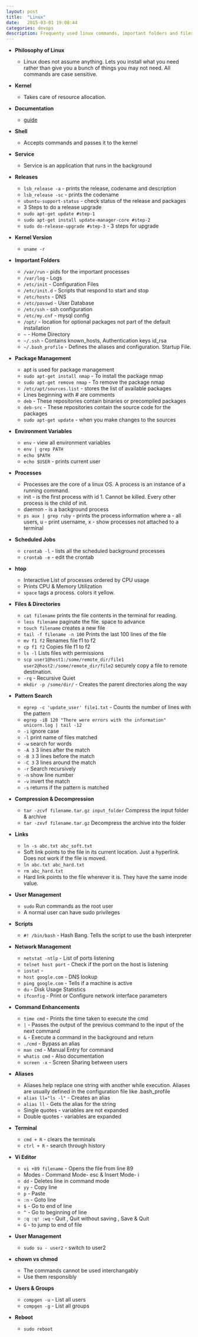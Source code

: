 ```yaml
---
layout: post
title:  "Linux"
date:   2015-03-01 19:08:44
categories: devops
description: Frequenty used linux commands, important folders and files
---
```


* __Philosophy of Linux__
  * Linux does not assume anything. Lets you install what you need rather than give you a bunch of things you may not need. All commands are case sensitive.

* __Kernel__
  * Takes care of resource allocation. 
  
* __Documentation__
  * [guide](https://help.ubuntu.com)

* __Shell__
  * Accepts commands and passes it to the kernel

* __Service__
  * Service is an application that runs in the background

* __Releases__
  * `lsb_release -a` - prints the release, codename and description
  * `lsb_release -sc` - prints the codename
  * `ubuntu-support-status` - check status of the release and packages
  * 3 Steps to do a release upgrade
  * `sudo apt-get update #step-1`
  * `sudo apt-get install update-manager-core #step-2`
  * `sudo do-release-upgrade #step-3` - 3 steps for upgrade

* __Kernel Version__
  * `uname -r`

* __Important Folders__
  * `/var/run` - pids for the important processes
  * `/var/log` - Logs
  * `/etc/init` - Configuration Files
  * `/etc/init.d` - Scripts that respond to start and stop
  * `/etc/hosts` - DNS
  * `/etc/passwd` - User Database
  * `/etc/ssh` - ssh configuration
  * `/etc/my.cnf` - mysql config
  * `/opt/` - location for optional packages not part of the default installation
  * `~` - Home Directory
  * `~/.ssh` - Contains known_hosts, Authentication keys id_rsa
  * `~/.bash_profile` - Defines the aliases and configuration. Startup File. 

* __Package Management__
  * apt is used for package management
  * `sudo apt-get install nmap` - To install the package nmap
  * `sudo apt-get remove nmap` - To remove the package nmap
  * `/etc/apt/sources.list` - stores the list of available packages
  * Lines beginning with # are comments
  * `deb` - These repositories contain binaries or precompiled packages
  * `deb-src` - These repositories contain the source code for the packages
  * `sudo apt-get update` - when you make changes to the sources

* __Environment Variables__
  * `env` - view all environment variables
  * `env | grep PATH`
  * `echo $PATH`
  * `echo $USER` - prints current user

* __Processes__
  * Processes are the core of a linux OS. A process is an instance of a running command. 
  * init - is the first process with id 1. Cannot be killed. Every other process is the child of init. 
  * daemon - is a background process
  * `ps aux | grep ruby` - prints the process information where a - all users, u - print username, x - show processes not attached to a terminal

* __Scheduled Jobs__
  * `crontab -l` - lists all the scheduled background processes
  * `crontab -e` - edit the crontab 

* __htop__
  * Interactive List of processes ordered by CPU usage
  * Prints CPU & Memory Utilization
  * `space` tags a process. colors it yellow.

* __Files & Directories__
  * `cat filename` prints the file contents in the terminal for reading.
  * `less filename` paginate the file. space to advance
  * `touch filename` creates a new file
  * `tail -f filename -n 100` Prints the last 100 lines of the file
  * `mv f1 f2` Renames file f1 to f2
  * `cp f1 f2` Copies file f1 to f2
  * `ls -l` Lists files with permissions
  * `scp user1@host1:/some/remote_dir/file1 user2@host2:/some/remote_dir/file2` securely copy a file to remote destination.
  * `-rq` - Recursive Quiet
  * `mkdir -p /some/dir/` - Creates the parent directories along the way

* __Pattern Search__
  * `egrep -c 'update_user' file1.txt` - Counts the number of lines with the pattern
  * `egrep -iB 120 "There were errors with the information" unicorn.log | tail -12`
  * `-i` ignore case
  * `-l` print name of files matched
  * `-w` search for words
  * `-A 3` 3 lines after the match
  * `-B 3` 3 lines before the match
  * `-C 3` 3 lines around the match
  * `-r` Search recursively
  * `-n` show line number
  * `-v` invert the match
  * `-s` returns if the pattern is matched 


* __Compression & Decompression__
  * `tar -zcvf filename.tar.gz input_folder` Compress the input folder & archive
  * `tar -zxvf filename.tar.gz` Decompress the archive into the folder

* __Links__
  * `ln -s abc.txt abc_soft.txt` 
  * Soft link points to the file in its current location. Just a hyperlink. Does not work if the file is moved.
  * `ln abc.txt abc_hard.txt`
  * `rm abc_hard.txt` 
  * Hard link points to the file wherever it is. They have the same inode value.

* __User Management__
  * `sudo` Run commands as the root user
  * A normal user can have sudo privileges

* __Scripts__
  * `#! /bin/bash` - Hash Bang. Tells the script to use the bash interpreter

* __Network Management__
  * `netstat -ntlp` - List of ports listening
  * `telnet host port` - Check if the port on the host is listening
  * `iostat` - 
  * `host google.com` - DNS lookup
  * `ping google.com` - Tells if a machine is active
  * `du` - Disk Usage Statistics
  * `ifconfig` - Print or Configure network interface parameters

* __Command Enhancements__
  * `time cmd` - Prints the time taken to execute the cmd
  * `|` - Passes the output of the previous command to the input of the next command
  * `&` - Execute a command in the background and return
  * `./cmd` - Bypass an alias
  * `man cmd` - Manual Entry for command
  * `whatis cmd` - Also documentation
  * `screen -x` - Screen Sharing between users

* __Aliases__
  * Aliases help replace one string with another while execution. Aliases are usually defined in the configuration file like .bash_profile 
  * `alias ll="ls -l"` - Creates an alias
  * `alias ll` - Gets the alias for the string
  * Single quotes - variables are not expanded
  * Double quotes - variables are expanded

* __Terminal__
  * `cmd + R` - clears the terminals
  * `ctrl + R` - search through history

* __Vi Editor__
  * `vi +89 filename` - Opens the file from line 89
  * Modes - Command Mode- esc & Insert Mode- i
  * `dd` - Deletes line in command mode
  * `yy` - Copy line
  * `p` - Paste
  * `:n` - Goto line
  * `$` - Go to end of line
  * `^` - Go to beginning of line
  * `:q :q! :wq` - Quit , Quit without saving , Save & Quit
  * `G` - to jump to end of file

* __User Management__
  * `sudo su - user2` - switch to user2

* __chown vs chmod__
  * The commands cannot be used interchangably
  * Use them responsibly

* __Users & Groups__
  * `compgen -u` - List all users
  * `compgen -g` - List all groups

* __Reboot__
  * `sudo reboot`




